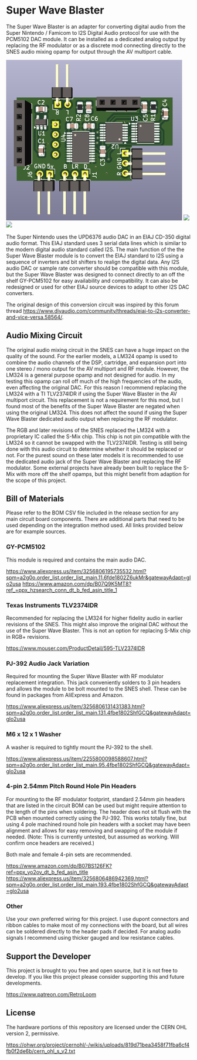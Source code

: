 # Super Wave Blaster
The Super Wave Blaster is an adapter for converting digital audio from the Super Nintendo / Famicom to I2S Digital Audio protocol for use with the PCM5102 DAC module. It can be installed as a dedicated analog output by replacing the RF modulator or as a discrete mod connecting directly to the SNES audio mixing opamp for output through the AV multiport cable. 

 <img src='Images/kicad_3D.png' width=480>
<img src='Images/mounted/DSC_1724.JPG' width=280>
<img src='Images/mounted/DSC_1725.JPG' width=600>

The Super Nintendo uses the UPD6376 audio DAC in an EIAJ CD-350 digital audio format. This EIAJ standard uses 3 serial data lines which is similar to the modern digital audio standard called I2S. The main function of the the Super Wave Blaster module is to convert the EIAJ standard to I2S using a sequence of inverters and bit shifters to realign the digital data. Any I2S audio DAC or sample rate converter should be compatible with this module, but the Super Wave Blaster was designed to connect directly to an off the shelf GY-PCM5102 for easy availability and compatibility. It can also be redesigned or used for other EIAJ source devices to adapt to other I2S DAC converters. 

The original design of this conversion circuit was inspired by this forum thread https://www.diyaudio.com/community/threads/eiaj-to-i2s-converter-and-vice-versa.58564/. 

## Audio Mixing Circuit
The original audio mixing circuit in the SNES can have a huge impact on the quality of the sound. For the earlier models, a LM324 opamp is used to combine the audio channels of the DSP, cartridge, and expansion port into one stereo / mono output for the AV multiport and RF module. However, the LM324 is a general purpose opamp and not designed for audio. In my testing this opamp can roll off much of the high frequencies of the audio, even affecting the original DAC. For this reason I recommend replacing the LM324 with a TI TLV2374IDR if using the Super Wave Blaster in the AV multiport circuit. This replacement is not a requirement for this mod, but I found most of the benefits of the Super Wave Blaster are negated when using the original LM324. This does not affect the sound if using the Super Wave Blaster dedicated audio output when replacing the RF modulator. 

The RGB and later revisions of the SNES replaced the LM324 with a proprietary IC called the S-Mix chip. This chip is not pin compatible with the LM324 so it cannot be swapped with the TLV2374IDR. Testing is still being done with this audio circuit to determine whether it should be replaced or not. For the purest sound on these later models it is recommended to use the dedicated audio jack of the Super Wave Blaster and replacing the RF modulator. Some external projects have already been built to replace the S-Mix with more off the shelf opamps, but this might benefit from adaption for the scope of this project. 

## Bill of Materials
Please refer to the BOM CSV file included in the release section for any main circuit board components. There are additional parts that need to be used depending on the integration method used. All links provided below are for example sources.

### GY-PCM5102
This module is required and contains the main audio DAC. 

https://www.aliexpress.us/item/3256806195735532.html?spm=a2g0o.order_list.order_list_main.11.6fde1802Z6ukMr&gatewayAdapt=glo2usa
https://www.amazon.com/dp/B07Q9K5MT8?ref_=ppx_hzsearch_conn_dt_b_fed_asin_title_1

### Texas Instruments TLV2374IDR 
Recommended for replacing the LM324 for higher fidelity audio in earlier revisions of the SNES. This might also improve the original DAC without the use of the Super Wave Blaster. This is not an option for replacing S-Mix chip in RGB+ revisions. 

https://www.mouser.com/ProductDetail/595-TLV2374IDR

### PJ-392 Audio Jack Variation
Required for mounting the Super Wave Blaster with RF modulator replacement integration. This jack conveniently solders to 3 pin headers and allows the module to be bolt mounted to the SNES shell. These can be found in packages from AliExpress and Amazon. 

https://www.aliexpress.us/item/3256806131431383.html?spm=a2g0o.order_list.order_list_main.131.4fbe1802ShfGCQ&gatewayAdapt=glo2usa

### M6 x 12 x 1 Washer
A washer is required to tightly mount the PJ-392 to the shell.

https://www.aliexpress.us/item/2255800098588607.html?spm=a2g0o.order_list.order_list_main.95.4fbe1802ShfGCQ&gatewayAdapt=glo2usa

### 4-pin 2.54mm Pitch Round Hole Pin Headers
For mounting to the RF modulator footprint, standard 2.54mm pin headers that are listed in the circuit BOM can be used but might require attention to the length of the pins when soldering. The header does not sit flush with the PCB when mounted correctly using the PJ-392. This works totally fine, but using 4 pole machined round hole pin headers with a socket may have been alignment and allows for easy removing and swapping of the module if needed. (Note: This is currently untested, but assumed as working. Will confirm once headers are received.)

Both male and female 4-pin sets are recommended.

https://www.amazon.com/dp/B07BS126FK?ref=ppx_yo2ov_dt_b_fed_asin_title
https://www.aliexpress.us/item/3256806486942369.html?spm=a2g0o.order_list.order_list_main.193.4fbe1802ShfGCQ&gatewayAdapt=glo2usa

### Other
Use your own preferred wiring for this project. I use dupont connectors and ribbon cables to make most of my connections with the board, but all wires can be soldered directly to the header pads if decided. For analog audio signals I recommend using thicker gauged and low resistance cables.

## Support the Developer
This project is brought to you free and open source, but it is not free to develop. If you like this project please consider supporting this and future developments. 

https://www.patreon.com/RetroLoom

## License
The hardware portions of this repository are licensed under the CERN OHL version 2, permissive.

https://ohwr.org/project/cernohl/-/wikis/uploads/819d71bea3458f71fba6cf4fb0f2de6b/cern_ohl_s_v2.txt





